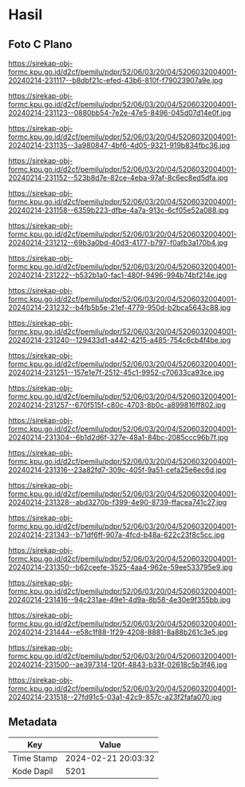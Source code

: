 # Hasil

## Foto C Plano

https://sirekap-obj-formc.kpu.go.id/d2cf/pemilu/pdpr/52/06/03/20/04/5206032004001-20240214-231117--b8dbf21c-efed-43b6-810f-f79023907a9e.jpg

https://sirekap-obj-formc.kpu.go.id/d2cf/pemilu/pdpr/52/06/03/20/04/5206032004001-20240214-231123--0880bb54-7e2e-47e5-8496-045d07d14e0f.jpg

https://sirekap-obj-formc.kpu.go.id/d2cf/pemilu/pdpr/52/06/03/20/04/5206032004001-20240214-231135--3a980847-4bf6-4d05-9321-919b834fbc36.jpg

https://sirekap-obj-formc.kpu.go.id/d2cf/pemilu/pdpr/52/06/03/20/04/5206032004001-20240214-231152--523b8d7e-82ce-4eba-97af-8c6ec8ed5dfa.jpg

https://sirekap-obj-formc.kpu.go.id/d2cf/pemilu/pdpr/52/06/03/20/04/5206032004001-20240214-231158--6359b223-dfbe-4a7a-913c-6cf05e52a088.jpg

https://sirekap-obj-formc.kpu.go.id/d2cf/pemilu/pdpr/52/06/03/20/04/5206032004001-20240214-231212--69b3a0bd-40d3-4177-b797-f0afb3a170b4.jpg

https://sirekap-obj-formc.kpu.go.id/d2cf/pemilu/pdpr/52/06/03/20/04/5206032004001-20240214-231222--b532b1a0-fac1-480f-9496-994b74bf214e.jpg

https://sirekap-obj-formc.kpu.go.id/d2cf/pemilu/pdpr/52/06/03/20/04/5206032004001-20240214-231232--b4fb5b5e-21ef-4779-950d-b2bca5643c88.jpg

https://sirekap-obj-formc.kpu.go.id/d2cf/pemilu/pdpr/52/06/03/20/04/5206032004001-20240214-231240--129433d1-a442-4215-a485-754c6cb4f4be.jpg

https://sirekap-obj-formc.kpu.go.id/d2cf/pemilu/pdpr/52/06/03/20/04/5206032004001-20240214-231251--157e1e7f-2512-45c1-9952-c70633ca93ce.jpg

https://sirekap-obj-formc.kpu.go.id/d2cf/pemilu/pdpr/52/06/03/20/04/5206032004001-20240214-231257--670f515f-c80c-4703-8b0c-a899816ff802.jpg

https://sirekap-obj-formc.kpu.go.id/d2cf/pemilu/pdpr/52/06/03/20/04/5206032004001-20240214-231304--6b1d2d6f-327e-48a1-84bc-2085ccc96b7f.jpg

https://sirekap-obj-formc.kpu.go.id/d2cf/pemilu/pdpr/52/06/03/20/04/5206032004001-20240214-231316--23a82fd7-309c-405f-9a51-cefa25e6ec6d.jpg

https://sirekap-obj-formc.kpu.go.id/d2cf/pemilu/pdpr/52/06/03/20/04/5206032004001-20240214-231328--abd3270b-f399-4e90-8739-ffacea741c27.jpg

https://sirekap-obj-formc.kpu.go.id/d2cf/pemilu/pdpr/52/06/03/20/04/5206032004001-20240214-231343--b71df6ff-907a-4fcd-b48a-622c23f8c5cc.jpg

https://sirekap-obj-formc.kpu.go.id/d2cf/pemilu/pdpr/52/06/03/20/04/5206032004001-20240214-231350--b62ceefe-3525-4aa4-962e-59ee533795e9.jpg

https://sirekap-obj-formc.kpu.go.id/d2cf/pemilu/pdpr/52/06/03/20/04/5206032004001-20240214-231416--94c231ae-49e1-4d9a-8b58-4e30e9f355bb.jpg

https://sirekap-obj-formc.kpu.go.id/d2cf/pemilu/pdpr/52/06/03/20/04/5206032004001-20240214-231444--e58c1f88-1f29-4208-8881-8a88b261c3e5.jpg

https://sirekap-obj-formc.kpu.go.id/d2cf/pemilu/pdpr/52/06/03/20/04/5206032004001-20240214-231500--ae397314-120f-4843-b33f-02618c5b3f46.jpg

https://sirekap-obj-formc.kpu.go.id/d2cf/pemilu/pdpr/52/06/03/20/04/5206032004001-20240214-231518--27fd91c5-03a1-42c9-857c-a23f2fafa070.jpg


## Metadata

| Key        | Value               |
| ---------- | ------------------- |
| Time Stamp | 2024-02-21 20:03:32 |
| Kode Dapil | 5201                |



